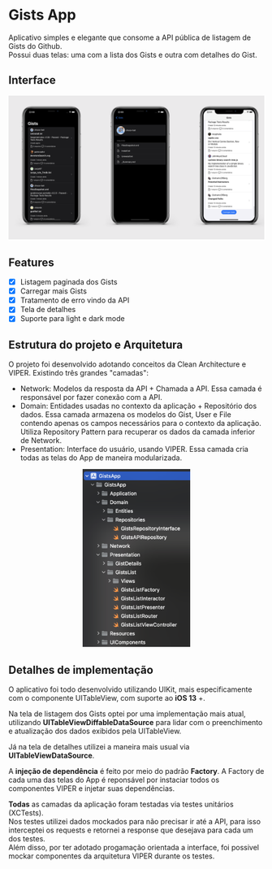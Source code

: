 # Gists App

Aplicativo simples e elegante que consome a API pública de listagem de Gists do Github.  
Possui duas telas: uma com a lista dos Gists e outra com detalhes do Gist.  


## Interface

![inteface](Images/GistsAppPreview.png)

## Features

- [x] Listagem paginada dos Gists
- [x] Carregar mais Gists
- [x] Tratamento de erro vindo da API
- [x] Tela de detalhes
- [x] Suporte para light e dark mode

## Estrutura do projeto e Arquitetura
O projeto foi desenvolvido adotando conceitos da Clean Architecture e VIPER. Existindo três grandes "camadas":
- Network: Modelos da resposta da API + Chamada a API. Essa camada é responsável por fazer conexão com a API.
- Domain: Entidades usadas no contexto da aplicação + Repositório dos dados. Essa camada armazena os modelos do Gist, User e File contendo apenas os campos necessários para o contexto da aplicação. Utiliza Repository Pattern para recuperar os dados da camada inferior de Network.
- Presentation: Interface do usuário, usando VIPER. Essa camada cria todas as telas do App de maneira modularizada.

<p align="center">
  <img src="Images/Project.png" height="350" title="Diretórios do projeto.">
</p>

## Detalhes de implementação
O aplicativo foi todo desenvolvido utilizando UIKit, mais especificamente com o componente UITableView, com suporte ao **iOS 13** +.  
  
Na tela de listagem dos Gists optei por uma implementação mais atual, utilizando **UITableViewDiffableDataSource** para lidar com o preenchimento e atualização dos dados exibidos pela UITableView.  
  
Já na tela de detalhes utilizei a maneira mais usual via **UITableViewDataSource**.  
  
A **injeção de dependência** é feito por meio do padrão **Factory**. A Factory de cada uma das telas do App é reponsável por instaciar todos os componentes VIPER e injetar suas dependências.  

**Todas** as camadas da aplicação foram testadas via testes unitários (XCTests).  
Nos testes utilizei dados mockados para não precisar ir até a API, para isso interceptei os requests e retornei a response que desejava para cada um dos testes.  
Além disso, por ter adotado progamação orientada a interface, foi possivel mockar componentes da arquitetura VIPER durante os testes.
